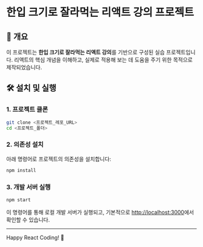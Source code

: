 # 한입 크기로 잘라먹는 리액트 강의 프로젝트

## 📗 개요

이 프로젝트는 **한입 크기로 잘라먹는 리액트 강의**를 기반으로 구성된 실습 프로젝트입니다. 리액트의 핵심 개념을 이해하고, 실제로 적용해 보는 데 도움을 주기 위한 목적으로 제작되었습니다.

## 🛠 설치 및 실행

### 1. 프로젝트 클론

```bash
git clone <프로젝트_레포_URL>
cd <프로젝트_폴더>
```

### 2. 의존성 설치

아래 명령어로 프로젝트의 의존성을 설치합니다:

```bash
npm install
```

### 3. 개발 서버 실행

```bash
npm start
```

이 명령어를 통해 로컬 개발 서버가 실행되고, 기본적으로 [http://localhost:3000](http://localhost:3000)에서 확인할 수 있습니다.

---
Happy React Coding! 🚀